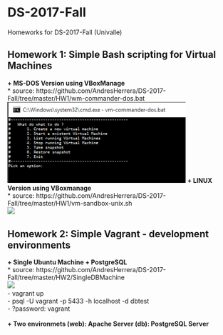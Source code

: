# DS-2017-Fall
Homeworks for DS-2017-Fall (Univalle)

<h2><b>Homework 1: Simple Bash scripting for Virtual Machines</b></h2>
<b>+ MS-DOS Version using VBoxManage</b>
<br>
* source: https://github.com/AndresHerrera/DS-2017-Fall/tree/master/HW1/wm-commander-dos.bat
<img src="HW1/snap1.png" width="400"/>
<b>+ LINUX Version using VBoxmanage</b><br>
* source: https://github.com/AndresHerrera/DS-2017-Fall/tree/master/HW1/vm-sandbox-unix.sh<br>
<a href="https://asciinema.org/a/CK8jAoCh3obyAugtv5CQSMeWH" target="_blank"><img src="https://asciinema.org/a/CK8jAoCh3obyAugtv5CQSMeWH.png" width="400"/></a>
<br>
<h2><b>Homework 2: Simple Vagrant - development environments</b></h2> 
<b>+ Single Ubuntu Machine + PostgreSQL </b>
<br>
* source: https://github.com/AndresHerrera/DS-2017-Fall/tree/master/HW2/SingleDBMachine
<br>
<a href="https://asciinema.org/a/3fT2Fy5xEwd4LdAEcpZj4rqdM" target="_blank"><img src="https://asciinema.org/a/3fT2Fy5xEwd4LdAEcpZj4rqdM.png" width="400" /></a>
<br> 
- vagrant up <br> 
- psql -U vagrant -p 5433 -h localhost -d dbtest <br>
- ?password: vagrant <br>
<br>
<b> + Two environmets (web): Apache Server (db): PostgreSQL Server </b>
<br> 

